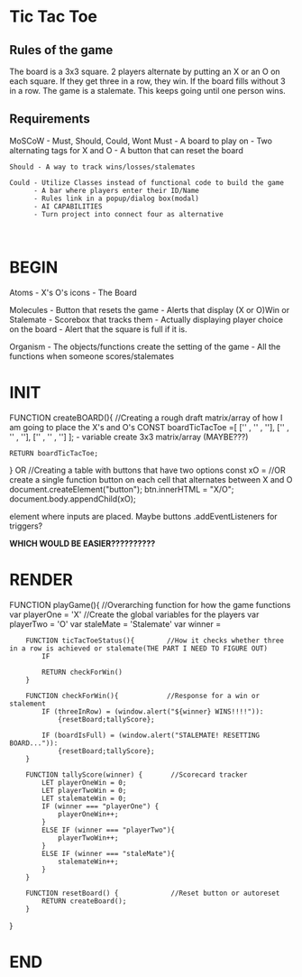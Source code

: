 # Tic Tac Toe
## Rules of the game
The board is a 3x3 square. 2 players alternate by putting an X or an O on each square. If they get three in a row, they win. If the board fills without 3 in a row. The game is a stalemate. This keeps going until one person wins.

## Requirements
MoSCoW - Must, Should, Could, Wont
    Must - A board to play on
         - Two alternating tags for X and O
         - A button that can reset the board

    Should - A way to track wins/losses/stalemates
    
    Could - Utilize Classes instead of functional code to build the game
          - A bar where players enter their ID/Name
          - Rules link in a popup/dialog box(modal)
          - AI CAPABILITIES
          - Turn project into connect four as alternative
<br>

# BEGIN
Atoms - X's O's icons
      - The Board

Molecules - Button that resets the game
          - Alerts that display (X or O)Win or Stalemate
          - Scorebox that tracks them
          - Actually displaying player choice on the board
          - Alert that the square is full if it is.

Organism - The objects/functions create the setting of the game
         - All the functions when someone scores/stalemates
<br>

# INIT

FUNCTION createBOARD(){                     //Creating a rough draft matrix/array of how I am going to place the X's and O's
    CONST boardTicTacToe =[
        ['' , '' , ''],
        ['' , '' , ''],
        ['' , '' , '']
    ]; - variable create 3x3 matrix/array (MAYBE???)

    RETURN boardTicTacToe;
}
OR                                          //Creating a table with buttons that have two options
const xO =                                  //OR create a single function button on each cell that alternates between X and O
document.createElement("button");
btn.innerHTML = "X/O";
document.body.appendChild(xO);

<table> element where inputs are placed. Maybe buttons .addEventListeners for triggers?

**WHICH WOULD BE EASIER??????????**


# RENDER

FUNCTION playGame(){                        //Overarching function for how the game functions
    var playerOne = 'X'                     //Create the global variables for the players
    var playerTwo = 'O'
    var staleMate = 'Stalemate'
    var winner = 

        FUNCTION ticTacToeStatus(){        //How it checks whether three in a row is achieved or stalemate(THE PART I NEED TO FIGURE OUT)
            IF  

            RETURN checkForWin()
        }

        FUNCTION checkForWin(){            //Response for a win or stalement
            IF (threeInRow) = (window.alert("${winner} WINS!!!!")): 
                {resetBoard;tallyScore};

            IF (boardIsFull) = (window.alert("STALEMATE! RESETTING BOARD...")): 
                {resetBoard;tallyScore};
        }   

        FUNCTION tallyScore(winner) {       //Scorecard tracker
            LET playerOneWin = 0;
            LET playerTwoWin = 0;
            LET stalemateWin = 0;
            IF (winner === "playerOne") {
                playerOneWin++;
            }
            ELSE IF (winner === "playerTwo"){
                playerTwoWin++;
            }
            ELSE IF (winner === "staleMate"){
                stalemateWin++;
            }
        }

        FUNCTION resetBoard() {             //Reset button or autoreset
            RETURN createBoard();
        }
}


# END
